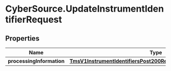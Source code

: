 # CyberSource.UpdateInstrumentIdentifierRequest

## Properties
Name | Type | Description | Notes
------------ | ------------- | ------------- | -------------
**processingInformation** | [**TmsV1InstrumentIdentifiersPost200ResponseProcessingInformation**](TmsV1InstrumentIdentifiersPost200ResponseProcessingInformation.md) |  | [optional] 


